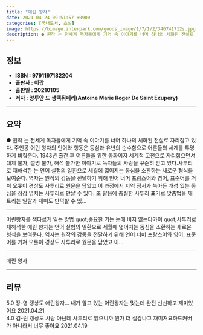 ```yaml
---
title: "애린 왕자"
date: 2021-04-24 09:51:57 +0900
categories: [국내도서, 소설]
image: https://bimage.interpark.com/goods_image/1/7/1/2/346741712s.jpg
description: ● 원작 는 전세계 독자들에게 기억 속 이야기를 너머 하나의 체화된 전설로 자리잡고 있다. 주인공 어린 왕자의 언어와 행동은 동심과 유년의 순수함으로 어른들의 세계를 투명하게 비춰준다. 1943년 출간 후 어른들을 위한 동화이자 세계적 고전으로 자리잡으면서 대체 불가, 설명 불가, 해
---
```


## **정보**

- **ISBN : 9791197182204**
- **출판사 : 이팝**
- **출판일 : 20210105**
- **저자 : 앙투안 드 생텍쥐페리(Antoine Marie Roger De Saint Exupery)**

------



## **요약**

●  원작 는 전세계 독자들에게 기억 속 이야기를 너머 하나의 체화된 전설로 자리잡고 있다. 주인공 어린 왕자의 언어와 행동은 동심과 유년의 순수함으로 어른들의 세계를 투명하게 비춰준다. 1943년 출간 후 어른들을 위한 동화이자 세계적 고전으로 자리잡으면서 대체 불가, 설명 불가, 해석 불가한 이야기로 독자들의 사랑을 꾸준히 받고 있다.사투리로 재해석한 는 언어 실험의 일환으로 세월에 엷어지는 동심을 소환하는 새로운 형식을 보여준다. 역자는 원작의 감동을 전달하기 위해 언어 너머 프랑스어와 영어, 표준어를 거쳐 오롯이 경상도 사투리로 원문을 담았고 이 과정에서 지역 정서가 녹아든 개성 있는 동심을 정감 넘치는 사투리로 만날 수 있다. 또 발음에 충실한 사투리 표기로 맞춤법을 깨트리는 일탈과 재미도 만끽할 수 있...

------

어린왕자를 색다르게 읽는 방법
 quot;중요한 기는 눈에 비지 않는다카이 quot;사투리로 재해석한 애린 왕자는 언어 실험의 일환으로 세월에 엷어지는 동심을 소환하는 새로운 형식을 보여준다. 역자는 원작의 감동을 전달하기 위해 언어 너머 프랑스어와 영어, 표준어를 거쳐 오롯이 경상도 사투리로 원문을 담았고 이... 

------


애린 왕자 

------


## **리뷰** 

5.0 장-영 갱상도 애린왕자... 내가 알고 있는 어린왕자는 맞는데 완전 신선하고 재미있어요 2021.04.21 <br/>4.0 김-린 갱상도 사람 아닌데 사투리로 읽으니까 뭔가 더 실감나고 재미져요하드커버가 아니라서 너무 좋아요 2021.04.19 <br/>